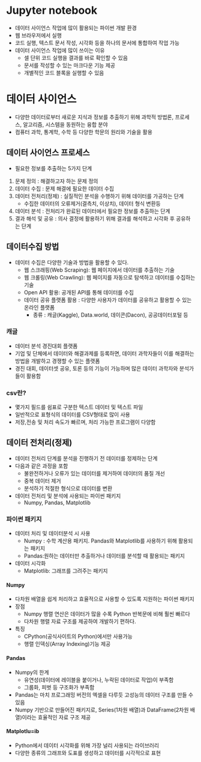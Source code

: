 # Jupyter notebook
* 데이터 사이언스 작업에 많이 활용되는 파이썬 개발 환경
* 웹 브라우저에서 실행
* 코드 실행, 텍스트 문서 작성, 시각화 등을 하나의 문서에 통합하여 작업 가능
* 데이터 사이언스 작업에 많이 쓰이는 이유
    * 셀 단위 코드 실행을 결과를 바로 확인할 수 있음
    * 문서를 작성할 수 있는 마크다운 기능 제공
    * 개별적인 코드 블록을 실행할 수 있음

# 데이터 사이언스
* 다양한 데이터로부터 새로운 지식과 정보를 추출하기 위해 과학적 방법론, 프로세스, 알고리즘, 시스템을 동원하는 융합 분야
* 컴퓨터 과학, 통계학, 수학 등 다양한 학문의 원리와 기술을 활용

## 데이터 사이언스 프로세스
* 필요한 정보를 추출하는 5가지 단계
1. 문제 정의 : 해결하고자 하는 문제 정의
2. 데이터 수집 : 문제 해결에 필요한 데이터 수집
3. 데이터 전처리(정제) : 실질적인 분석을 수행하기 위해 데이터를 가공하는 단계
    * 수집한 데이터의 오류제거(결측치, 이상치), 데이터 형식 변환등
4. 데이터 분석 : 전처리가 완료된 데이터에서 필요한 정보를 추출하는 단계
5. 결과 해석 및 공유 : 의사 결정에 활용하기 위해 결과를 해석하고 시각화 후 공유하는 단계

## 데이터수집 방법
* 데이터 수집은 다양한 기술과 방법을 활용할 수 있다.
    * 웹 스크래핑(Web Scraping): 웹 페이지에서 데이터를 추출하는 기술
    * 웹 크롤링(Web Crawling): 웹 페이지를 자동으로 탐색하고 데이터를 수집하는 기술
    * Open API 활용: 공개된 API를 통해 데이터를 수집
    * 데이터 공유 플랫폼 활용 : 다양한 사용자가 데이터를 공유하고 활용할 수 있는 온라인 플랫폼
        * 종류 : 캐글(Kaggle), Data.world, 데이콘(Dacon), 공공데이터포털 등

### 캐글
* 데이터 분석 경진대회 플랫폼
* 기업 및 단체에서 데이터와 해결과제를 등록하면, 데이터 과학자들이 이를 해결하는 방법을 개발하고 경쟁할 수 있는 플랫폼
* 경진 대회, 데이터셋 공유, 토론 등의 기능이 가능하며 많은 데이터 과학자와 분석가들이 활용함


### csv란?
* 몇가지 필드를 쉼표로 구분한 텍스트 데이터 및 텍스트 파일
* 일반적으로 표형식의 데이터를 CSV형태로 많이 사용
* 저장,전송 및 처리 속도가 빠르며, 처리 가능한 프로그램이 다양함

## 데이터 전처리(정제)
* 데이터 전처리 단계를 분석을 진행하기 전 데이터를 정제하는 단계
* 다음과 같은 과정을 포함
    * 불완전하거나 오류가 있는 데이터를 제거하여 데이터의 품질 개선
    * 중복 데이터 제거
    * 분석하기 적절한 형식으로 데이터를 변환
* 데이터 전처리 및 분석에 사용되는 파이썬 패키지
    * Numpy, Pandas, Matplotlib
### 파이썬 패키지
* 데이터 처리 및 데이터분석 시 사용
    * Numpy : 수학 계산용 패키지. Pandas와 Matplotlib를 사용하기 위해 활용되는 패키지
    * Pandas:원하는 데이터만 추출하거나 데이터를 분석할 때 활용되는 패키지
* 데이터 시각화
    * Matplotlib: 그래프를 그려주는 패키지

#### Numpy
* 다차원 배열을 쉽게 처리하고 효율적으로 사용할 수 있도록 지원하는 파이썬 패키지
* 장점
    * Numpy 행렬 연산은 데이터가 많을 수록 Python 반복문에 비해 훨씬 빠르다
    * 다차원 행렬 자료 구조를 제공하여 개발하기 편하다.
* 특징
    * CPython(공식사이트의 Python)에서만 사용가능
    * 행렬 인덱싱(Array Indexing)기능 제공

#### Pandas
* Numpy의 한계
    * 유연성(데이터에 레이블을 붙이거나, 누락된 데이터로 작업)이 부족함
    * 그룹화, 피벗 등 구조화가 부족함
* Pandas는 마치 프로그래밍 버전의 엑셀을 다루듯 고성능의 데이터 구조를 만들 수 있음
* Numpy 기반으로 만들어진 패키지로, Series(1차원 배열)과 DataFrame(2차원 배열)이라는 효율적인 자료 구조 제공


#### Matplotlu=ib
* Python에서 데이터 시각화를 위해 가장 널리 사용되는 라이브러리
* 다양한 종류의 그래프와 도표를 생성하고 데이터를 시각적으로 표현
